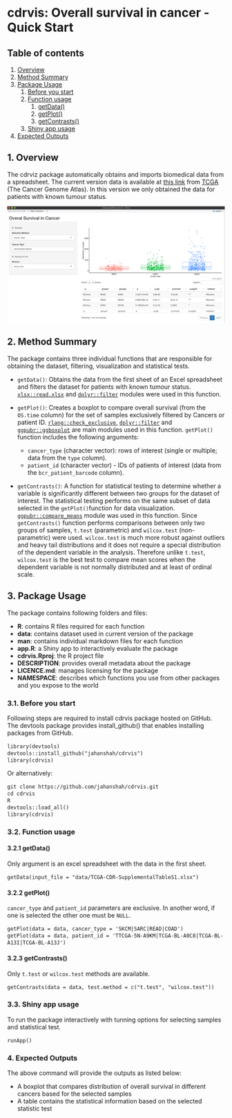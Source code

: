 # **cdrvis: Overall survival in cancer - Quick Start**

## **Table of contents**
1. [Overview](#p1)
2. [Method Summary](#p2)
3. [Package Usage](#p3)
    1. [Before you start](#p3.1)
    2. [Function usage](#p3.2)
        1. [getData()](#p3.2.1)
        2. [getPlot()](#p3.2.2)
        3. [getContrasts()](#p3.2.3)
    3. [Shiny app usage](#p3.3)
4. [Expected Outputs](#p4)


## **1. Overview** <a name="p1"></a>
The cdrviz package automatically obtains and imports biomedical data from a spreadsheet. The current version data is available at [this link](https://api.gdc.cancer.gov/data/1b5f413e-a8d1-4d10-92eb-7c4ae739ed81) from [TCGA](https://www.cancer.gov/about-nci/organization/ccg/research/structural-genomics/tcga) (The Cancer Genome Atlas). In this version we only obtained the data for patients with known tumour status.


<p align="center">
<img src="fig/cdrviz_main_fig.png" width="600">
</p>

## **2. Method Summary** <a name="p2"></a>
The package contains three individual functions that are responsible for obtaining the dataset, filtering, visualization and statistical tests.

* `getData()`: Obtains the data from the first sheet of an Excel spreadsheet and filters the dataset for patients with known tumour status. [`xlsx::read.xlsx`](https://www.rdocumentation.org/packages/xlsx/versions/0.6.5/topics/read.xlsx) and [`dplyr::filter`](https://dplyr.tidyverse.org/reference/filter.html) modules were used in this function.

* `getPlot()`: Creates a boxplot to compare overall survival (from the `OS.time` column) for the set of
samples exclusively filtered by Cancers or patient ID. [`rlang::check_exclusive`](https://rlang.r-lib.org/reference/check_exclusive.html), [`dplyr::filter`](https://dplyr.tidyverse.org/reference/filter.html) and [`ggpubr::ggboxplot`](http://rpkgs.datanovia.com/ggpubr/reference/ggboxplot.html) are main modules used in this function. `getPlot()` function includes the following arguments:
    *   `cancer_type` (character vector): rows of interest (single or multiple; data from the `type` column). 
    *   `patient_id` (character vector) - IDs of patients of interest (data from the `bcr_patient_barcode` column).

* `getContrasts()`: A function for statistical testing to determine whether a variable is significantly different between two groups for the dataset of interest. The statistical testing performs on the same subset of data selected in the `getPlot()`function for data visualization. [`ggpubr::compare_means`](https://rpkgs.datanovia.com/ggpubr/reference/compare_means.html) module was used in this function. Since `getContrasts()` function performs comparisons between only two groups of samples, `t.test` (parametric) and `wilcox.test` (non-parametric) were used. `wilcox.test` is much more robust against outliers and heavy tail distributions and it does not require a special distribution of the dependent variable in the analysis. Therefore unlike `t.test`, `wilcox.test` is the best test to compare mean scores when the dependent variable is not normally distributed and at least of ordinal scale.


## **3. Package Usage** <a name="p3"></a>
The package contains following folders and files:
* **R**: contains R files required for each function
* **data**: contains dataset used in current version of the package
* **man**: contains individual markdown files for each function
* **app.R**: a Shiny app to interactively evaluate the package
* **cdrvis.Rproj**: the R project file
* **DESCRIPTION**: provides overall metadata about the package
* **LICENCE.md**: manages licensing for the package
* **NAMESPACE**: describes which functions you use from other packages and you expose to the world

### **3.1. Before you start** <a name="p3.1"></a>
Following steps are required to install cdrvis package hosted on GitHub.
The devtools package provides install_github() that enables installing packages from GitHub.

    library(devtools)
    devtools::install_github("jahanshah/cdrvis")
    library(cdrvis)

Or alternatively:

    git clone https://github.com/jahanshah/cdrvis.git
    cd cdrvis
    R
    devtools::load_all()
    library(cdrvis)
    
### **3.2. Function usage** <a name="p3.2"></a>
#### **3.2.1 getData()** <a name="p3.2.1"></a>
Only argument is an excel spreadsheet with the data in the first sheet.

    getData(input_file = "data/TCGA-CDR-SupplementalTableS1.xlsx")
#### **3.2.2 getPlot()** <a name="p3.2.2"></a>
`cancer_type` and `patient_id` parameters are exclusive. In another word, if one is selected the other one must be `NULL`.

    getPlot(data = data, cancer_type = 'SKCM|SARC|READ|COAD')
    getPlot(data = data, patient_id = 'TTCGA-5N-A9KM|TCGA-BL-A0C8|TCGA-BL-A13I|TCGA-BL-A13J')
#### **3.2.3 getContrasts()** <a name="p3.2.3"></a>
Only `t.test` or `wilcox.test` methods are available.

    getContrasts(data = data, test.method = c("t.test", "wilcox.test"))
### **3.3. Shiny app usage** <a name="p3.3"></a>
To run the package interactively with tunning options for selecting samples and statistical test.

    runApp()
### **4. Expected Outputs** <a name="p4"></a>
 The above command will provide the outputs as listed below:

* A boxplot that compares distribution of overall survival in different cancers based for the selected samples
* A table contains the statistical information based on the selected statistic test
